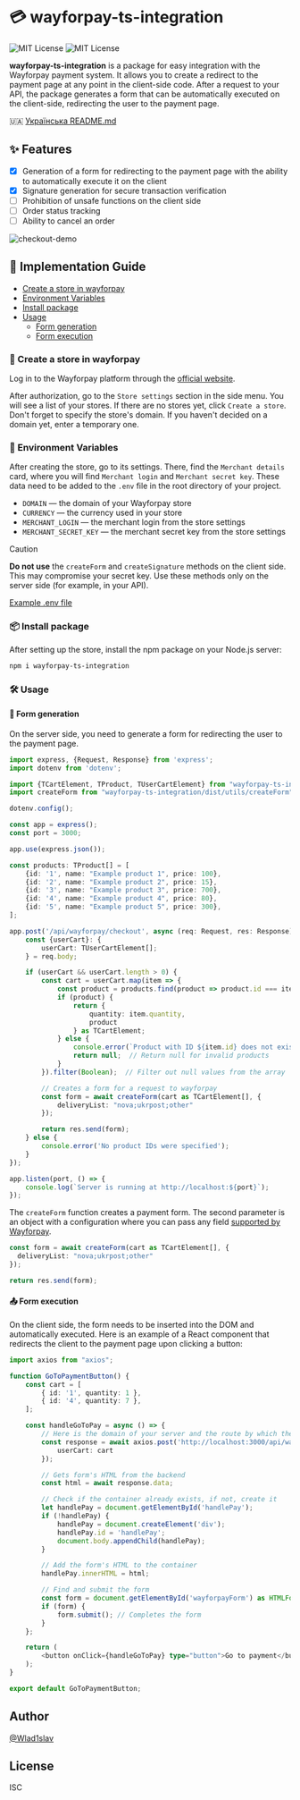 # 💳 wayforpay-ts-integration

![MIT License](https://img.shields.io/badge/alpha-0.0.2-red.svg)
![MIT License](https://img.shields.io/badge/license-ISC-green.svg)

**wayforpay-ts-integration** is a package for easy integration with the Wayforpay payment system. It allows you to create a redirect to the payment page at any point in the client-side code. After a request to your API, the package generates a form that can be automatically executed on the client-side, redirecting the user to the payment page.

🇺🇦 [Українська README.md](/README-UK.md)

## ✨ Features

- [X] Generation of a form for redirecting to the payment page with the ability to automatically execute it on the client
- [X] Signature generation for secure transaction verification
- [ ] Prohibition of unsafe functions on the client side
- [ ] Order status tracking
- [ ] Ability to cancel an order

![checkout-demo](https://github.com/user-attachments/assets/5c451d67-83b7-41ae-8cf4-9a8359dd0d07)

## 🚀 Implementation Guide

- [Create a store in wayforpay](#create-a-store-in-wayforpay)
- [Environment Variables](#environment-variables)
- [Install package](#install-package)
- [Usage](#usage)
    - [Form generation](#form-generation)
    - [Form execution](#form-execution)

### 🏪 Create a store in wayforpay

Log in to the Wayforpay platform through the [official website](https://m.wayforpay.com/account/site/login).

After authorization, go to the `Store settings` section in the side menu. You will see a list of your stores. If there are no stores yet, click `Create a store`. Don't forget to specify the store's domain. If you haven't decided on a domain yet, enter a temporary one.

### 🔑 Environment Variables

After creating the store, go to its settings. There, find the `Merchant details` card, where you will find `Merchant login` and `Merchant secret key`. These data need to be added to the `.env` file in the root directory of your project.

- `DOMAIN` — the domain of your Wayforpay store
- `CURRENCY` — the currency used in your store
- `MERCHANT_LOGIN` — the merchant login from the store settings
- `MERCHANT_SECRET_KEY` — the merchant secret key from the store settings

> [!CAUTION]
> **Do not use** the `createForm` and `createSignature` methods on the client side. This may compromise your secret key. Use these methods only on the server side (for example, in your API).

[Example .env file](https://github.com/Wlad1slav/wayforpay-ts-integration/blob/main/packages/backend/.env.example)

### 📦 Install package

After setting up the store, install the npm package on your Node.js server:

```bash
npm i wayforpay-ts-integration
```
### 🛠 Usage

#### 📝 Form generation

On the server side, you need to generate a form for redirecting the user to the payment page.

```typescript
import express, {Request, Response} from 'express';
import dotenv from 'dotenv';

import {TCartElement, TProduct, TUserCartElement} from "wayforpay-ts-integration";
import createForm from "wayforpay-ts-integration/dist/utils/createForm";

dotenv.config();

const app = express();
const port = 3000;

app.use(express.json());

const products: TProduct[] = [
    {id: '1', name: "Example product 1", price: 100},
    {id: '2', name: "Example product 2", price: 15},
    {id: '3', name: "Example product 3", price: 700},
    {id: '4', name: "Example product 4", price: 80},
    {id: '5', name: "Example product 5", price: 300},
];

app.post('/api/wayforpay/checkout', async (req: Request, res: Response) => {
    const {userCart}: {
        userCart: TUserCartElement[];
    } = req.body;

    if (userCart && userCart.length > 0) {
        const cart = userCart.map(item => {
            const product = products.find(product => product.id === item.id);
            if (product) {
                return {
                    quantity: item.quantity,
                    product
                } as TCartElement;
            } else {
                console.error(`Product with ID ${item.id} does not exist`);
                return null;  // Return null for invalid products
            }
        }).filter(Boolean);  // Filter out null values from the array

        // Creates a form for a request to wayforpay
        const form = await createForm(cart as TCartElement[], {
            deliveryList: "nova;ukrpost;other"
        });

        return res.send(form);
    } else {
        console.error('No product IDs were specified');
    }
});

app.listen(port, () => {
    console.log(`Server is running at http://localhost:${port}`);
});
```

The `createForm` function creates a payment form. The second parameter is an object with a configuration where you can pass any field [supported by Wayforpay](https://wiki.wayforpay.com/view/852102).

```typescript
const form = await createForm(cart as TCartElement[], {
  deliveryList: "nova;ukrpost;other"
});

return res.send(form);
```

#### 📤 Form execution
On the client side, the form needs to be inserted into the DOM and automatically executed. Here is an example of a React component that redirects the client to the payment page upon clicking a button:

```typescript
import axios from "axios";

function GoToPaymentButton() {
    const cart = [
        { id: '1', quantity: 1 },
        { id: '4', quantity: 7 },
    ];

    const handleGoToPay = async () => {
        // Here is the domain of your server and the route by which the form is received
        const response = await axios.post('http://localhost:3000/api/wayforpay/checkout', {
            userCart: cart
        });

        // Gets form's HTML from the backend
        const html = await response.data;

        // Check if the container already exists, if not, create it
        let handlePay = document.getElementById('handlePay');
        if (!handlePay) {
            handlePay = document.createElement('div');
            handlePay.id = 'handlePay';
            document.body.appendChild(handlePay);
        }

        // Add the form's HTML to the container
        handlePay.innerHTML = html;

        // Find and submit the form
        const form = document.getElementById('wayforpayForm') as HTMLFormElement;
        if (form) {
            form.submit(); // Completes the form
        }
    };

    return (
        <button onClick={handleGoToPay} type="button">Go to payment</button>
    );
}

export default GoToPaymentButton;
```

## Author

[@Wlad1slav](https://github.com/Wlad1slav)

## License

ISC
